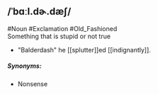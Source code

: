 ## /ˈbɑːl.dɚ.dæʃ/
#Noun #Exclamation #Old_Fashioned  
Something that is stupid or not true

- "Balderdash" he [[splutter]]ed [[indignantly]].


##### Synonyms:
- Nonsense
